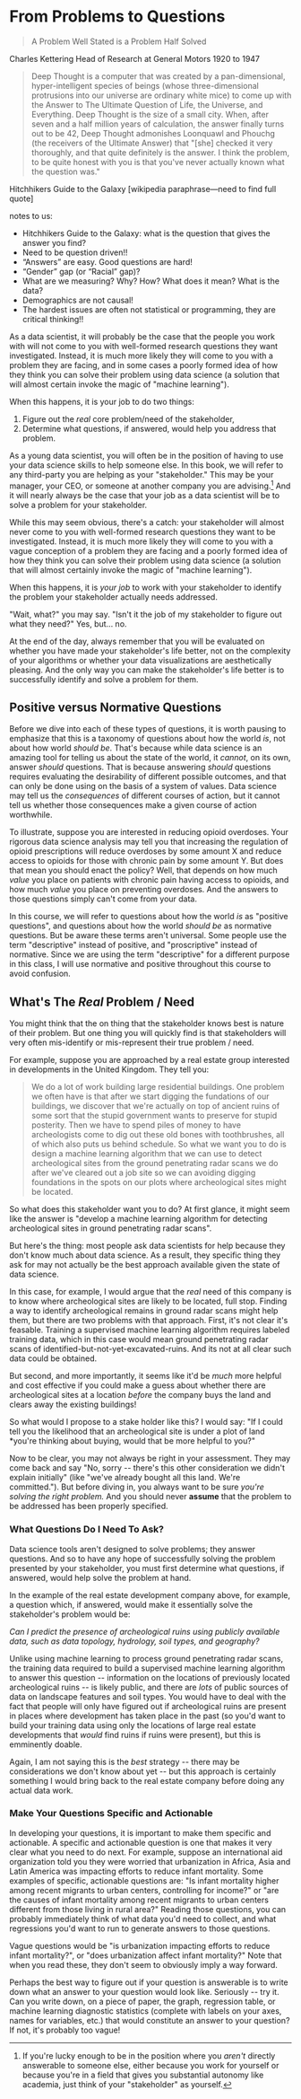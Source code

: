 # From Problems to Questions

> A Problem Well Stated is a Problem Half Solved

Charles Kettering
Head of Research at General Motors
1920 to 1947

> Deep Thought is a computer that was created by a pan-dimensional, hyper-intelligent species of beings (whose three-dimensional protrusions into our universe are ordinary white mice) to come up with the Answer to The Ultimate Question of Life, the Universe, and Everything. Deep Thought is the size of a small city. When, after seven and a half million years of calculation, the answer finally turns out to be 42, Deep Thought admonishes Loonquawl and Phouchg (the receivers of the Ultimate Answer) that "[she] checked it very thoroughly, and that quite definitely is the answer. I think the problem, to be quite honest with you is that you've never actually known what the question was."

Hitchhikers Guide to the Galaxy
[wikipedia paraphrase—need to find full quote]

notes to us:

- Hitchhikers Guide to the Galaxy: what is the question that gives the answer you find?
- Need to be question driven!!
- “Answers” are easy.  Good questions are hard!
- “Gender” gap (or “Racial” gap)?
- What are we measuring? Why? How?  What does it mean?  What is the data?
- Demographics are not causal!
- The hardest issues are often not statistical or programming, they are critical thinking!!

As a data scientist, it will probably be the case that the people you work with will not come to you with well-formed research questions they want investigated. Instead, it is much more likely they will come to you with a problem they are facing, and in some cases a poorly formed idea of how they think you can solve their problem using data science (a solution that will almost certain invoke the magic of "machine learning").

When this happens, it is your job to do two things:

1. Figure out the _real_ core problem/need of the stakeholder,
2. Determine what questions, if answered, would help you address that problem.

As a young data scientist, you will often be in the position of having to use your data science skills to help someone else. In this book, we will refer to any third-party you are helping as your "stakeholder." This may be your manager, your CEO, or someone at another company you are advising.[^workingforyourself] And it will nearly always be the case that your job as a data scientist will be to solve a problem for your stakeholder.

[^workingforyourself]: If you're lucky enough to be in the position where you _aren't_ directly answerable to someone else, either because you work for yourself or because you're in a field that gives you substantial autonomy like academia, just think of your "stakeholder" as yourself.

While this may seem obvious, there's a catch: your stakeholder will almost never come to you with well-formed research questions they want to be investigated. Instead, it is much more likely they will come to you with a vague conception of a problem they are facing and a poorly formed idea of how they think you can solve their problem using data science (a solution that will almost certainly invoke the magic of "machine learning").

When this happens, it is _your job_ to work with your stakeholder to identify the problem your stakeholder actually needs addressed.

"Wait, what?" you may say. "Isn't it the job of my stakeholder to figure out what they need?" Yes, but... no.

At the end of the day, always remember that you will be evaluated on whether you have made your stakeholder's life better, not on the complexity of your algorithms or whether your data visualizations are aesthetically pleasing. And the only way you can make the stakeholder's life better is to successfully identify and solve a problem for them.

## Positive versus Normative Questions

Before we dive into each of these types of questions, it is worth pausing to emphasize that this is a taxonomy of questions about how the world _is_, not about how world _should be_. That's because while data science is an amazing tool for telling us about the state of the world, it _cannot_, on its own, answer _should_ questions. That is because answering _should_ questions requires evaluating the desirability of different possible outcomes, and that can only be done using on the basis of a system of values. Data science may tell us the _consequences_ of different courses of action, but it cannot tell us whether those consequences make a given course of action worthwhile.

To illustrate, suppose you are interested in reducing opioid overdoses. Your rigorous data science analysis may tell you that increasing the regulation of opioid prescriptions will reduce overdoses by some amount X and reduce access to opioids for those with chronic pain by some amount Y. But does that mean you should enact the policy? Well, that depends on how much _value_ you place on patients with chronic pain having access to opioids, and how much _value_ you place on preventing overdoses. And the answers to those questions simply can't come from your data.

In this course, we will refer to questions about how the world _is_ as "positive questions", and questions about how the world _should be_ as normative questions. But be aware these terms aren't universal. Some people use the term "descriptive" instead of positive, and "proscriptive" instead of normative. Since we are using the term "descriptive" for a different purpose in this class, I will use normative and positive throughout this course to avoid confusion.

## What's The _Real_ Problem / Need

You might think that the on thing that the stakeholder knows best is nature of their problem. But one thing you will quickly find is that stakeholders will very often mis-identify or mis-represent their true problem / need.

For example, suppose you are approached by a real estate group interested in developments in the United Kingdom. They tell you:

> We do a lot of work building large residential buildings. One problem we often have is that after we start digging the fundations of our buildings, we discover that we're actually on top of ancient ruins of some sort that the stupid government wants to preserve for stupid posterity. Then we have to spend piles of money to have archeologists come to dig out these old bones with toothbrushes, all of which also puts us behind schedule. So what we want you to do is design a machine learning algorithm that we can use to detect archeological sites from the ground penetrating radar scans we do after we've cleared out a job site so we can avoiding digging foundations in the spots on our plots where archeological sites might be located.

So what does this stakeholder want you to do? At first glance, it might seem like the answer is "develop a machine learning algorithm for detecting archeological sites in ground penetrating radar scans".

But here's the thing: most people ask data scientists for help because they don't know much about data science. As a result, they specific thing they ask for may not actually be the best approach available given the state of data science.

In this case, for example, I would argue that the _real_ need of this company is to know where archeological sites are likely to be located, full stop. Finding a way to identify archeological remains in ground radar scans might help them, but there are two problems with that approach. First, it's not clear it's feasable. Training a supervised machine learning algorithm requires labeled training data, which in this case would mean ground penetrating radar scans of identified-but-not-yet-excavated-ruins. And its not at all clear such data could be obtained.

But second, and more importantly, it seems like it'd be _much_ more helpful and cost effective if you could make a guess about whether there are archeological sites at a location _before_ the company buys the land and clears away the existing buildings!

So what would I propose to a stake holder like this? I would say: "If I could tell you the likelihood that an archeological site is under a plot of land *you're thinking about buying, would that be more helpful to you?"

Now to be clear, you may not always be right in your assessment. They may come back and say "No, sorry -- there's this other consideration we didn't explain initially" (like "we've already bought all this land. We're committed."). But before diving in, you always want to be sure _you're solving the right problem._ And you should never **assume** that the problem to be addressed has been properly specified.

### What Questions Do I Need To Ask?

Data science tools aren't designed to solve problems; they answer questions. And so to have any hope of successfully solving the problem presented by your stakeholder, you must first determine what questions, if answered, would help solve the problem at hand.

In the example of the real estate development company above, for example, a question which, if answered, would make it essentially solve the stakeholder's problem would be:

_Can I predict the presence of archeological ruins using publicly available data, such as data topology, hydrology, soil types, and geography?_

Unlike using machine learning to process ground penetrating radar scans, the training data required to build a supervised machine learning algorithm to answer this question -- information on the locations of previously located archeological ruins -- is likely public, and there are _lots_ of public sources of data on landscape features and soil types. You would have to deal with the fact that people will only have figured out if archeological ruins are present in places where development has taken place in the past (so you'd want to build your training data using only the locations of large real estate developments that _would_ find ruins if ruins were present), but this is emminently doable.

Again, I am not saying this is the _best_ strategy -- there may be considerations we don't know about yet -- but this approach is certainly something I would bring back to the real estate company before doing any actual data work.

### Make Your Questions Specific and Actionable

In developing your questions, it is important to make them specific and actionable. A specific and actionable question is one that makes it very clear what you need to do next. For example, suppose an international aid organization told you they were worried that urbanization in Africa, Asia and Latin America was impacting efforts to reduce infant mortality. Some examples of specific, actionable questions are: "Is infant mortality higher among recent migrants to urban centers, controlling for income?" or "are the causes of infant mortality among recent migrants to urban centers different from those living in rural area?" Reading those questions, you can probably immediately think of what data you'd need to collect, and what regressions you'd want to run to generate answers to those questions.

Vague questions would be "is urbanization impacting efforts to reduce infant mortality?", or "does urbanization affect infant mortality?" Note that when you read these, they don't seem to obviously imply a way forward.

Perhaps the best way to figure out if your question is answerable is to write down what an answer to your question would look like. Seriously -- try it. Can you write down, on a piece of paper, the graph, regression table, or machine learning diagnostic statistics (complete with labels on your axes, names for variables, etc.) that would constitute an answer to your question? If not, it's probably too vague!
